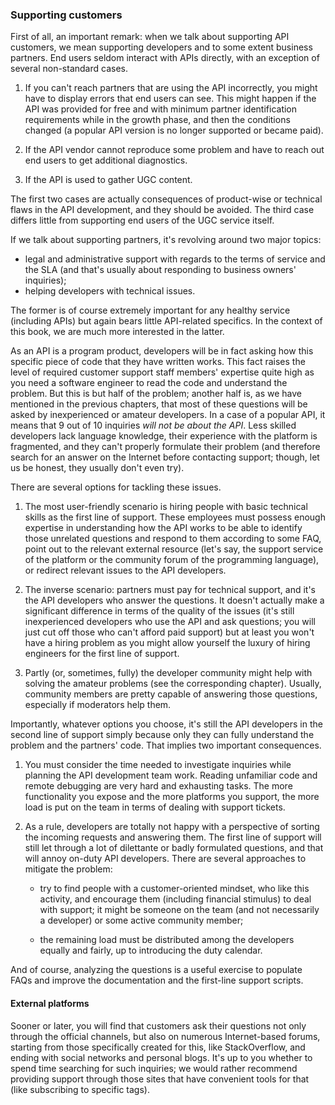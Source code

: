 ### Supporting customers

First of all, an important remark: when we talk about supporting API customers, we mean supporting developers and to some extent business partners. End users seldom interact with APIs directly, with an exception of several non-standard cases.

  1. If you can't reach partners that are using the API incorrectly, you might have to display errors that end users can see. This might happen if the API was provided for free and with minimum partner identification requirements while in the growth phase, and then the conditions changed (a popular API version is no longer supported or became paid).

  2. If the API vendor cannot reproduce some problem and have to reach out end users to get additional diagnostics.

  3. If the API is used to gather UGC content.

The first two cases are actually consequences of product-wise or technical flaws in the API development, and they should be avoided. The third case differs little from supporting end users of the UGC service itself.

If we talk about supporting partners, it's revolving around two major topics:
  * legal and administrative support with regards to the terms of service and the SLA (and that's usually about responding to business owners' inquiries);
  * helping developers with technical issues.

The former is of course extremely important for any healthy service (including APIs) but again bears little API-related specifics. In the context of this book, we are much more interested in the latter.

As an API is a program product, developers will be in fact asking how this specific piece of code that they have written works. This fact raises the level of required customer support staff members' expertise quite high as you need a software engineer to read the code and understand the problem. But this is but half of the problem; another half is, as we have mentioned in the previous chapters, that most of these questions will be asked by inexperienced or amateur developers. In a case of a popular API, it means that 9 out of 10 inquiries *will not be about the API*. Less skilled developers lack language knowledge, their experience with the platform is fragmented, and they can't properly formulate their problem (and therefore search for an answer on the Internet before contacting support; though, let us be honest, they usually don't even try).

There are several options for tackling these issues.

  1. The most user-friendly scenario is hiring people with basic technical skills as the first line of support. These employees must possess enough expertise in understanding how the API works to be able to identify those unrelated questions and respond to them according to some FAQ, point out to the relevant external resource (let's say, the support service of the platform or the community forum of the programming language), or redirect relevant issues to the API developers.

  2. The inverse scenario: partners must pay for technical support, and it's the API developers who answer the questions. It doesn't actually make a significant difference in terms of the quality of the issues (it's still inexperienced developers who use the API and ask questions; you will just cut off those who can't afford paid support) but at least you won't have a hiring problem as you might allow yourself the luxury of hiring engineers for the first line of support.

  3. Partly (or, sometimes, fully) the developer community might help with solving the amateur problems (see the corresponding chapter). Usually, community members are pretty capable of answering those questions, especially if moderators help them.

Importantly, whatever options you choose, it's still the API developers in the second line of support simply because only they can fully understand the problem and the partners' code. That implies two important consequences.

  1. You must consider the time needed to investigate inquiries while planning the API development team work. Reading unfamiliar code and remote debugging are very hard and exhausting tasks. The more functionality you expose and the more platforms you support, the more load is put on the team in terms of dealing with support tickets.

  2. As a rule, developers are totally not happy with a perspective of sorting the incoming requests and answering them. The first line of support will still let through a lot of dilettante or badly formulated questions, and that will annoy on-duty API developers. There are several approaches to mitigate the problem:
     
     * try to find people with a customer-oriented mindset, who like this activity, and encourage them (including financial stimulus) to deal with support; it might be someone on the team (and not necessarily a developer) or some active community member;

     * the remaining load must be distributed among the developers equally and fairly, up to introducing the duty calendar.

And of course, analyzing the questions is a useful exercise to populate FAQs and improve the documentation and the first-line support scripts.

#### External platforms

Sooner or later, you will find that customers ask their questions not only through the official channels, but also on numerous Internet-based forums, starting from those specifically created for this, like StackOverflow, and ending with social networks and personal blogs. It's up to you whether to spend time searching for such inquiries; we would rather recommend providing support through those sites that have convenient tools for that (like subscribing to specific tags).